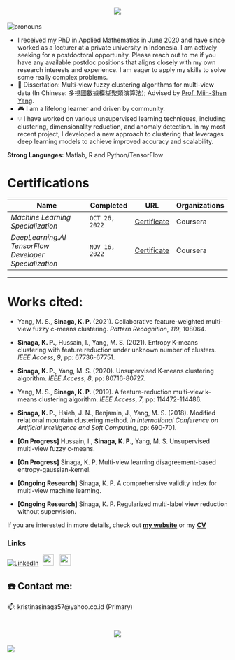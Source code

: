<!-- # <p align="center"> </p> -->
<h1 align="center">
    <img src="https://readme-typing-svg.herokuapp.com/?lines=Hi%20there!;%20I%20am%20Kristina%20P.%20Sinaga&center=true&size=27">
  </a>
</h1>



![pronouns](https://img.shields.io/static/v1?label=pronouns&message=she/her&color=red&style=flat-square)

- I received my PhD in Applied Mathematics in June 2020 and have since worked as a lecturer at a private university in Indonesia. I am actively seeking for a postdoctoral opportunity. Please reach out to me if you have any available postdoc positions that aligns closely with my own research interests and experience. I am eager to apply my skills to solve some really complex problems.
- 📖 Dissertation: Multi-view fuzzy clustering algorithms for multi-view data (In Chinese: 多視圖數據模糊聚類演算法); Advised by [Prof. Miin-Shen Yang](https://scholar.google.com/citations?user=DTrFkOYAAAAJ&hl=zh-TW).
- 🎮 I am a lifelong learner and driven by community. 
- 💡 I have worked on various unsupervised learning techniques, including clustering, dimensionality reduction, and anomaly detection. In my most recent project, I developed a new approach to clustering that leverages deep learning models to achieve improved accuracy and scalability.

**Strong Languages:** Matlab, R and Python/TensorFlow

# Certifications


Name | Completed |  URL | Organizations
--- | --- | --- | --- | 
*Machine Learning Specialization* | `OCT 26, 2022` | [Certificate](https://coursera.org/share/5bdbda3f14262b22782bb153174f8660) | Coursera
*DeepLearning.AI TensorFlow Developer Specialization* | `NOV 16, 2022` | [Certificate](https://coursera.org/share/b9925d646cd202d41c5fb14df2b96a8d) | Coursera


---

# Works cited:

- Yang, M. S., **Sinaga, K. P.** (2021). Collaborative feature-weighted multi-view fuzzy c-means clustering. *Pattern Recognition*, *119*, 108064.

- **Sinaga, K. P.**, Hussain, I., Yang, M. S.  (2021). Entropy K-means clustering with feature reduction under unknown number of clusters. *IEEE Access*, *9*, pp: 67736-67751.

- **Sinaga, K. P.**, Yang, M. S.  (2020). Unsupervised K-means clustering algorithm. *IEEE Access*, *8*, pp: 80716-80727.

- Yang, M. S., **Sinaga, K. P.** (2019).  A feature-reduction multi-view k-means clustering algorithm. *IEEE Access*, *7*, pp: 114472-114486.

- **Sinaga, K. P.**, Hsieh, J. N., Benjamin, J., Yang, M. S. (2018).  Modified relational mountain clustering method. *In International Conference on Artificial Intelligence and Soft Computing*, pp: 690-701.

- **[On Progress]** Hussain, I., **Sinaga, K. P.**, Yang, M. S. Unsupervised multi-view fuzzy c-means.

- **[On Progress]** Sinaga, K. P. Multi-view learning disagreement-based entropy-gaussian-kernel.

- **[Ongoing Research]** Sinaga, K. P. A comprehensive validity index for multi-view machine learning. 

- **[Ongoing Research]** Sinaga, K. P. Regularized multi-label view reduction without supervision.



If you are interested in more details, check out [**my website**](https://kpnaga08.github.io) or my <a href="Kristina_P_Sinaga_CV.pdf" class="btn-theme btn-theme-md btn-default-bg text-uppercase">**CV**</a><br>  

### Links

[![LinkedIn](https://img.shields.io/badge/LinkedIn-Profile-informational?style=social&logo=linkedin&logoColor=blue)](https://www.linkedin.com/in/kristina-p-sinaga-007925245/)
<a href="https://scholar.google.com/citations?user=bYFMDisAAAAJ&hl=en"><img src="https://user-images.githubusercontent.com/47393421/142145409-04c70c23-71a9-4b8d-b2df-509e7ad658dc.png" alt="scholar-logo" width="25" hspace="5"/></a>   </a><a href="https://orcid.org/0000-0003-0169-5265"><img src="https://user-images.githubusercontent.com/47393421/142146398-bcdbfc40-3646-45ec-ad13-4c41c955f983.png" alt="orcid-logo" width="25" hspace="5"/></a>


## ☎️ Contact me:

<p>📫: kristinasinaga57@yahoo.co.id (Primary)</p>


<!-- # <p align="center"> </p> -->
<h1 align="center">
    <img src="https://readme-typing-svg.herokuapp.com/?lines=Thanks%20for%20stopping%20by;%20Have%20a%20great%20day!👋&center=true&size=27">
  </a>
</h1>

![](https://komarev.com/ghpvc/?username=kpnaga08&color=blue)

